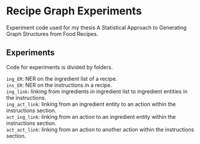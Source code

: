 # Recipe Graph Experiments

Experiment code used for my thesis A Statistical Approach to Generating Graph Structures from Food Recipes.

## Experiments

Code for experiments is divided by folders. 

`ing_ER`: NER on the ingredient list of a recipe.  
`ins_ER`: NER on the instructions in a recipe.  
`ing_link`: linking from ingredients in ingredient list to ingredient entities in the instructions.  
`ing_act_link`: linking from an ingredient entity to an action within the instructions section.  
`act_ing_link`: linking from an action to an ingredient entity within the instructions section.  
`act_act_link`: linking from an action to another action within the instructions section.  

